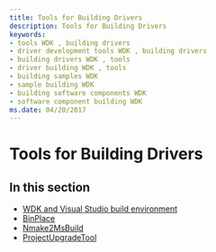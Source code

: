 ```yaml
---
title: Tools for Building Drivers
description: Tools for Building Drivers
keywords:
- tools WDK , building drivers
- driver development tools WDK , building drivers
- building drivers WDK , tools
- driver building WDK , tools
- building samples WDK
- sample building WDK
- building software components WDK
- software component building WDK
ms.date: 04/20/2017
---
```


# Tools for Building Drivers


## <span id="ddk_tools_for_building_drivers_tools"></span><span id="DDK_TOOLS_FOR_BUILDING_DRIVERS_TOOLS"></span>


## <span id="in_this_section"></span>In this section


-   [WDK and Visual Studio build environment](wdk-and-visual-studio-build-environment.md)
-   [BinPlace](binplace.md)
-   [Nmake2MsBuild](nmake2msbuild.md)
-   [ProjectUpgradeTool](projectupgradetool.md)

 

 





